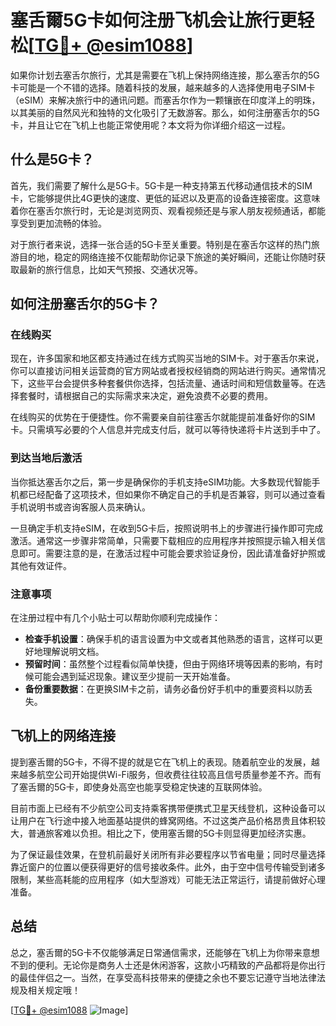 # 塞舌爾5G卡如何注册飞机会让旅行更轻松[[TG💪+ @esim1088](https://t.me/s/esim1088)]

如果你计划去塞舌尔旅行，尤其是需要在飞机上保持网络连接，那么塞舌尔的5G卡可能是一个不错的选择。随着科技的发展，越来越多的人选择使用电子SIM卡（eSIM）来解决旅行中的通讯问题。而塞舌尔作为一颗镶嵌在印度洋上的明珠，以其美丽的自然风光和独特的文化吸引了无数游客。那么，如何注册塞舌尔的5G卡，并且让它在飞机上也能正常使用呢？本文将为你详细介绍这一过程。

## 什么是5G卡？

首先，我们需要了解什么是5G卡。5G卡是一种支持第五代移动通信技术的SIM卡，它能够提供比4G更快的速度、更低的延迟以及更高的设备连接密度。这意味着你在塞舌尔旅行时，无论是浏览网页、观看视频还是与家人朋友视频通话，都能享受到更加流畅的体验。

对于旅行者来说，选择一张合适的5G卡至关重要。特别是在塞舌尔这样的热门旅游目的地，稳定的网络连接不仅能帮助你记录下旅途的美好瞬间，还能让你随时获取最新的旅行信息，比如天气预报、交通状况等。

## 如何注册塞舌尔的5G卡？

### 在线购买

现在，许多国家和地区都支持通过在线方式购买当地的SIM卡。对于塞舌尔来说，你可以直接访问相关运营商的官方网站或者授权经销商的网站进行购买。通常情况下，这些平台会提供多种套餐供你选择，包括流量、通话时间和短信数量等。在选择套餐时，请根据自己的实际需求来决定，避免浪费不必要的费用。

在线购买的优势在于便捷性。你不需要亲自前往塞舌尔就能提前准备好你的SIM卡。只需填写必要的个人信息并完成支付后，就可以等待快递将卡片送到手中了。

### 到达当地后激活

当你抵达塞舌尔之后，第一步是确保你的手机支持eSIM功能。大多数现代智能手机都已经配备了这项技术，但如果你不确定自己的手机是否兼容，则可以通过查看手机说明书或咨询客服人员来确认。

一旦确定手机支持eSIM，在收到5G卡后，按照说明书上的步骤进行操作即可完成激活。通常这一步骤非常简单，只需要下载相应的应用程序并按照提示输入相关信息即可。需要注意的是，在激活过程中可能会要求验证身份，因此请准备好护照或其他有效证件。

### 注意事项

在注册过程中有几个小贴士可以帮助你顺利完成操作：

- **检查手机设置**：确保手机的语言设置为中文或者其他熟悉的语言，这样可以更好地理解说明文档。
- **预留时间**：虽然整个过程看似简单快捷，但由于网络环境等因素的影响，有时候可能会遇到延迟现象。建议至少提前一天开始准备。
- **备份重要数据**：在更换SIM卡之前，请务必备份好手机中的重要资料以防丢失。

## 飞机上的网络连接

提到塞舌爾的5G卡，不得不提的就是它在飞机上的表现。随着航空业的发展，越来越多航空公司开始提供Wi-Fi服务，但收费往往较高且信号质量参差不齐。而有了塞舌爾的5G卡，即使身处高空也能享受稳定快速的互联网体验。

目前市面上已经有不少航空公司支持乘客携带便携式卫星天线登机，这种设备可以让用户在飞行途中接入地面基站提供的蜂窝网络。不过这类产品价格昂贵且体积较大，普通旅客难以负担。相比之下，使用塞舌爾的5G卡则显得更加经济实惠。

为了保证最佳效果，在登机前最好关闭所有非必要程序以节省电量；同时尽量选择靠近窗户的位置以便获得更好的信号接收条件。此外，由于空中信号传输受到诸多限制，某些高耗能的应用程序（如大型游戏）可能无法正常运行，请提前做好心理准备。

## 总结

总之，塞舌爾的5G卡不仅能够满足日常通信需求，还能够在飞机上为你带来意想不到的便利。无论你是商务人士还是休闲游客，这款小巧精致的产品都将是你出行的最佳伴侣之一。当然，在享受高科技带来的便捷之余也不要忘记遵守当地法律法规及相关规定哦！

[[TG💪+ @esim1088](https://t.me/s/esim1088) ![Image](https://i.postimg.cc/4NQfJmqS/Snipaste-2025-05-13-00-14-12.png)]